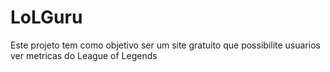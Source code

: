 # LoLGuru
Este projeto tem como objetivo ser um site gratuito que possibilite usuarios ver metricas do League of Legends
